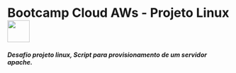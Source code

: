 # Bootcamp Cloud AWs - Projeto Linux <img src="https://cdn.jsdelivr.net/gh/devicons/devicon/icons/composer/composer-line.svg" width="50" height="50"  />

##### Desafio projeto linux, Script para provisionamento de um servidor apache.


